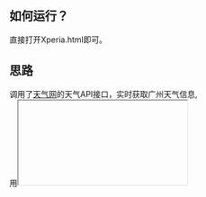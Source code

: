 ## 如何运行？
直接打开Xperia.html即可。

## 思路
调用了[天气网](https://www.tianqi.com)的天气API接口，实时获取广州天气信息,<br>
用<iframe>语法创建了一个内联框架，API于其中调用并显示。再用HTML/CSS直接设定背景属性
